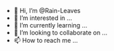 - 👋 Hi, I’m @Rain-Leaves
- 👀 I’m interested in ...
- 🌱 I’m currently learning ...
- 💞️ I’m looking to collaborate on ...
- 📫 How to reach me ...

<!---
Rain-Leaves/Rain-Leaves is a ✨ special ✨ repository because its `README.md` (this file) appears on your GitHub profile.
You can click the Preview link to take a look at your changes.
--->
